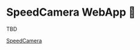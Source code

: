 # SpeedCamera WebApp :camera_flash:

TBD

[SpeedCamera](https://dominikherold.github.io/SpeedCamera/)